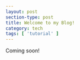 ```yaml
---
layout: post
section-type: post
title: Welcome to my Blog!
category: tech
tags: [ 'tutorial' ]
---
```


Coming soon!

